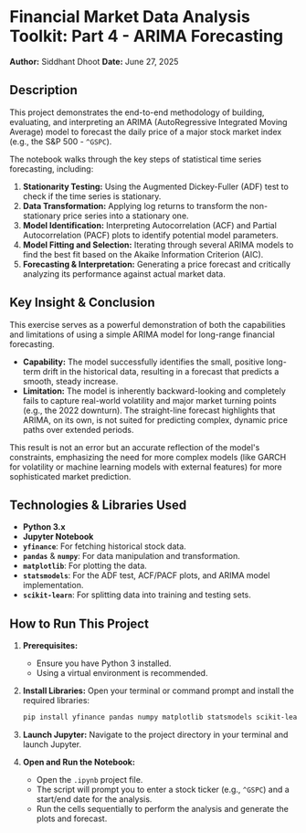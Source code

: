 # Financial Market Data Analysis Toolkit: Part 4 - ARIMA Forecasting

**Author:** Siddhant Dhoot
**Date:** June 27, 2025

## Description

This project demonstrates the end-to-end methodology of building, evaluating, and interpreting an ARIMA (AutoRegressive Integrated Moving Average) model to forecast the daily price of a major stock market index (e.g., the S&P 500 - `^GSPC`).

The notebook walks through the key steps of statistical time series forecasting, including:
1.  **Stationarity Testing:** Using the Augmented Dickey-Fuller (ADF) test to check if the time series is stationary.
2.  **Data Transformation:** Applying log returns to transform the non-stationary price series into a stationary one.
3.  **Model Identification:** Interpreting Autocorrelation (ACF) and Partial Autocorrelation (PACF) plots to identify potential model parameters.
4.  **Model Fitting and Selection:** Iterating through several ARIMA models to find the best fit based on the Akaike Information Criterion (AIC).
5.  **Forecasting & Interpretation:** Generating a price forecast and critically analyzing its performance against actual market data.

## Key Insight & Conclusion

This exercise serves as a powerful demonstration of both the capabilities and limitations of using a simple ARIMA model for long-range financial forecasting.

* **Capability:** The model successfully identifies the small, positive long-term drift in the historical data, resulting in a forecast that predicts a smooth, steady increase.
* **Limitation:** The model is inherently backward-looking and completely fails to capture real-world volatility and major market turning points (e.g., the 2022 downturn). The straight-line forecast highlights that ARIMA, on its own, is not suited for predicting complex, dynamic price paths over extended periods.

This result is not an error but an accurate reflection of the model's constraints, emphasizing the need for more complex models (like GARCH for volatility or machine learning models with external features) for more sophisticated market prediction.

## Technologies & Libraries Used

* **Python 3.x**
* **Jupyter Notebook**
* **`yfinance`**: For fetching historical stock data.
* **`pandas`** & **`numpy`**: For data manipulation and transformation.
* **`matplotlib`**: For plotting the data.
* **`statsmodels`**: For the ADF test, ACF/PACF plots, and ARIMA model implementation.
* **`scikit-learn`**: For splitting data into training and testing sets.

## How to Run This Project

1.  **Prerequisites:**
    * Ensure you have Python 3 installed.
    * Using a virtual environment is recommended.

2.  **Install Libraries:**
    Open your terminal or command prompt and install the required libraries:
    ```bash
    pip install yfinance pandas numpy matplotlib statsmodels scikit-learn jupyterlab
    ```

3.  **Launch Jupyter:**
    Navigate to the project directory in your terminal and launch Jupyter.

4.  **Open and Run the Notebook:**
    * Open the `.ipynb` project file.
    * The script will prompt you to enter a stock ticker (e.g., `^GSPC`) and a start/end date for the analysis.
    * Run the cells sequentially to perform the analysis and generate the plots and forecast.


